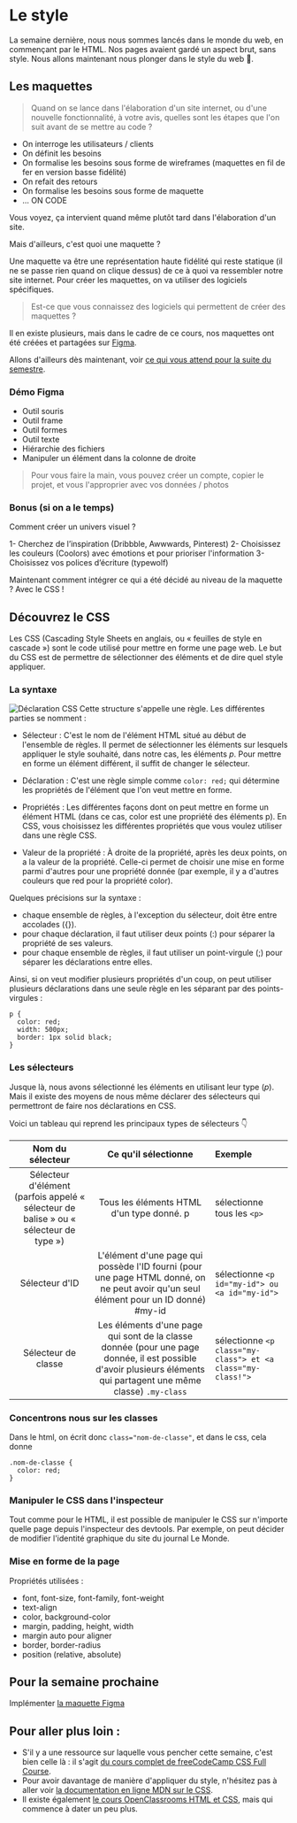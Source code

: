 # Le style

La semaine dernière, nous nous sommes lancés dans le monde du web, en commençant par le HTML. Nos pages avaient gardé un aspect brut, sans style. Nous allons maintenant nous plonger dans le style du web 💅.

## Les maquettes

> Quand on se lance dans l'élaboration d'un site internet, ou d'une nouvelle fonctionnalité, à votre avis, quelles sont les étapes que l'on suit avant de se mettre au code ?

- On interroge les utilisateurs / clients
- On définit les besoins
- On formalise les besoins sous forme de wireframes (maquettes en fil de fer en version basse fidélité)
- On refait des retours
- On formalise les besoins sous forme de maquette
- ... ON CODE

Vous voyez, ça intervient quand même plutôt tard dans l'élaboration d'un site.

Mais d'ailleurs, c'est quoi une maquette ?

Une maquette va être une représentation haute fidélité qui reste statique (il ne se passe rien quand on clique dessus) de ce à quoi va ressembler notre site internet.
Pour créer les maquettes, on va utiliser des logiciels spécifiques.

> Est-ce que vous connaissez des logiciels qui permettent de créer des maquettes ?

Il en existe plusieurs, mais dans le cadre de ce cours, nos maquettes ont été créées et partagées sur [Figma](https://www.figma.com/files/recent?fuid=657713734792191647).

Allons d'ailleurs dès maintenant, voir [ce qui vous attend pour la suite du semestre](https://www.figma.com/file/UV2Dy0bBXinXvQhNNccuRv/Maquette-Projet-ScPo?node-id=0%3A1).

### Démo Figma

- Outil souris
- Outil frame
- Outil formes
- Outil texte
- Hiérarchie des fichiers
- Manipuler un élément dans la colonne de droite

> Pour vous faire la main, vous pouvez créer un compte, copier le projet, et vous l'approprier avec vos données / photos


### Bonus (si on a le temps)

Comment créer un univers visuel ?

1- Cherchez de l’inspiration (Dribbble, Awwwards, Pinterest)
2- Choisissez les couleurs (Coolors) avec émotions et pour prioriser l'information
3- Choisissez vos polices d’écriture (typewolf)

Maintenant comment intégrer ce qui a été décidé au niveau de la maquette ? Avec le CSS !


## Découvrez le CSS

Les CSS (Cascading Style Sheets en anglais, ou « feuilles de style en cascade ») sont le code utilisé pour mettre en forme une page web. Le but du CSS est de permettre de sélectionner des éléments et de dire quel style appliquer.

### La syntaxe

![Déclaration CSS](./images/déclaration-css.png)
Cette structure s'appelle une règle. Les différentes parties se nomment :

- Sélecteur : C'est le nom de l'élément HTML situé au début de l'ensemble de règles. Il permet de sélectionner les éléments sur lesquels appliquer le style souhaité, dans notre cas, les éléments *p*. Pour mettre en forme un élément différent, il suffit de changer le sélecteur.

- Déclaration : C'est une règle simple comme `color: red;` qui détermine les propriétés de l'élément que l'on veut mettre en forme.

- Propriétés : Les différentes façons dont on peut mettre en forme un élément HTML (dans ce cas, color est une propriété des éléments p). En CSS, vous choisissez les différentes propriétés que vous voulez utiliser dans une règle CSS.

- Valeur de la propriété : À droite de la propriété, après les deux points, on a la valeur de la propriété. Celle-ci permet de choisir une mise en forme parmi d'autres pour une propriété donnée (par exemple, il y a d'autres couleurs que red pour la propriété color).


Quelques précisions sur la syntaxe :

- chaque ensemble de règles, à l'exception du sélecteur, doit être entre accolades ({}).
- pour chaque déclaration, il faut utiliser deux points (:) pour séparer la propriété de ses valeurs.
- pour chaque ensemble de règles, il faut utiliser un point-virgule (;) pour séparer les déclarations entre elles.

Ainsi, si on veut modifier plusieurs propriétés d'un coup, on peut utiliser plusieurs déclarations dans une seule règle en les séparant par des points-virgules :

```
p {
  color: red;
  width: 500px;
  border: 1px solid black;
}
```

### Les sélecteurs

Jusque là, nous avons sélectionné les éléments en utilisant leur type (*p*). Mais il existe des moyens de nous même déclarer des sélecteurs qui permettront de faire nos déclarations en CSS.

Voici un tableau qui reprend les principaux types de sélecteurs 👇

Nom du sélecteur | Ce qu'il sélectionne	| Exemple
:-: | :-: |:- 
Sélecteur d'élément (parfois appelé « sélecteur de balise » ou « sélecteur de type ») | Tous les éléments HTML d'un type donné.	p | sélectionne tous les `<p>`
Sélecteur d'ID | L'élément d'une page qui possède l'ID fourni (pour une page HTML donné, on ne peut avoir qu'un seul élément pour un ID donné) #my-id | sélectionne `<p id="my-id"> ou <a id="my-id">`
Sélecteur de classe | Les éléments d'une page qui sont de la classe donnée (pour une page donnée, il est possible d'avoir plusieurs éléments qui partagent une même classe) `.my-class` | sélectionne `<p class="my-class"> et <a class="my-class!">`

### Concentrons nous sur les classes

Dans le html, on écrit donc `class="nom-de-classe"`, et dans le css, cela donne 
```
.nom-de-classe {
  color: red;
}
``` 

### Manipuler le CSS dans l'inspecteur

Tout comme pour le HTML, il est possible de manipuler le CSS sur n'importe quelle page depuis l'inspecteur des devtools. Par exemple, on peut décider de modifier l'identité graphique du site du journal Le Monde.

### Mise en forme de la page

Propriétés utilisées :
- font, font-size, font-family, font-weight
- text-align
- color, background-color
- margin, padding, height, width
- margin auto pour aligner
- border, border-radius
- position (relative, absolute)

## Pour la semaine prochaine 

Implémenter [la maquette Figma](https://www.figma.com/file/nhZlQO3cqijSd1QomhW6zZ/Maquette-Projet-ScPo-S7-%2B-S8?node-id=0%3A1)

## Pour aller plus loin :
- S'il y a une ressource sur laquelle vous pencher cette semaine, c'est bien celle là : il s'agit [du cours complet de freeCodeCamp CSS Full Course](https://www.youtube.com/watch?v=ieTHC78giGQ).
- Pour avoir davantage de manière d'appliquer du style, n'hésitez pas à aller voir [la documentation en ligne MDN sur le CSS](https://developer.mozilla.org/fr/docs/Web/CSS).
- Il existe également [le cours OpenClassrooms HTML et CSS](https://openclassrooms.com/fr/courses/1603881-apprenez-a-creer-votre-site-web-avec-html5-et-css3/1604192-decouvrez-le-fonctionnement-des-sites-web), mais qui commence à dater un peu plus.
